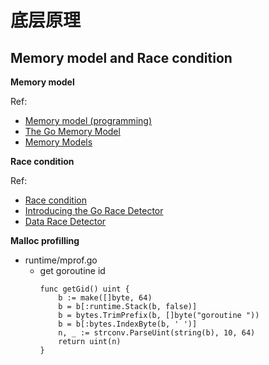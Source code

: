 # 底层原理

## Memory model and Race condition

**Memory model**

Ref: 
- [Memory model (programming)](https://en.wikipedia.org/wiki/Memory_model_(programming))
- [The Go Memory Model](https://go.dev/ref/mem)
- [Memory Models](https://research.swtch.com/mm)


**Race condition**

Ref:
- [Race condition](https://en.wikipedia.org/wiki/Race_condition)
- [Introducing the Go Race Detector](https://go.dev/blog/race-detector)
- [Data Race Detector](https://go.dev/doc/articles/race_detector)


**Malloc profilling**
- runtime/mprof.go
  - get goroutine id
    ```
    func getGid() uint {
        b := make([]byte, 64)
        b = b[:runtime.Stack(b, false)]
        b = bytes.TrimPrefix(b, []byte("goroutine "))
        b = b[:bytes.IndexByte(b, ' ')]
        n, _ := strconv.ParseUint(string(b), 10, 64)
        return uint(n)
    }
    ```
